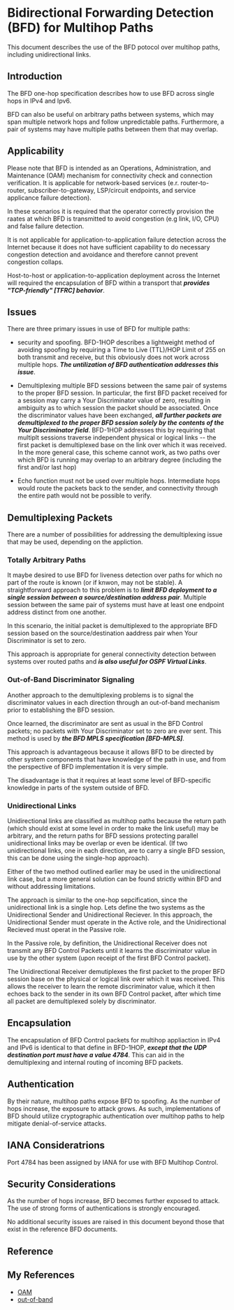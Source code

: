 # Bidirectional Forwarding Detection (BFD) for Multihop Paths
  This document describes the use of the BFD potocol over multihop paths, including unidirectional links.
  
## Introduction  
  The BFD one-hop specification describes how to use BFD across single hops in IPv4 and Ipv6.
  
  BFD can also be useful on arbitrary paths between systems, which may span multiple network hops and follow unpredictable paths. Furthermore, a pair of systems may have multiple paths between them that may overlap. 
  
## Applicability
  Please note that BFD is intended as an Operations, Administration, and Maintenance (OAM) mechanism for connectivity check and connection verification. It is applicable for network-based services (e.r. router-to-router, subscriber-to-gateway, LSP/circuit endpoints, and service applicance failure detection). 
  
  In these scenarios it is required that the operator correctly provision the raates at which BFD is transmitted to avoid congestion (e.g link, I/O, CPU) and false failure detection. 
  
  It is not applicable for application-to-application failure detection across the Internet because it does not have sufficient capability to do necessary congestion detection and avoidance and therefore cannot prevent congestion collaps.
  
  Host-to-host or application-to-application deployment across the Internet will required the encapsulation of BFD within a transport that **_provides "TCP-friendly" [TFRC] behavior_**.
  
## Issues
  There are three primary issues in use of BFD for multiple paths:
  
  * security and spoofing. BFD-1HOP describes a lightweight method of avoiding spoofing by requiring a Time to Live (TTL)/HOP Limit of 255 on both transmit and receive, but this obviously does not work across multiple hops. **_The untilization of BFD authentication addresses this issue_**.
  
  * Demultiplexing multiple BFD sessions between the same pair of systems to the proper BFD session. In particular, the first BFD packet received for a session may carry a Your Discriminator value of zero, resulting in ambiguity as to which session the packet should be associated. Once the discriminator values have been exchanged, **_all further packets are demultiplexed to the proper BFD session solely by the contents of the Your Discriminator field_**. BFD-1HOP addresses this by requiring that multiplt sessions traverse independent physical or logical links -- the first packet is demultiplexed base on the link over which it was received. In the more general case, this scheme cannot work, as two paths over which BFD is running may overlap to an arbitrary degree (including the first and/or last hop)
  
  * Echo function must not be used over multiple hops. Intermediate hops would route the packets back to the sender, and connectivity through the entire path would not be possible to verify.
  
## Demultiplexing Packets
  There are a number of possibilities for addressing the demultiplexing issue that may be used, depending on the appliction.
  
### Totally Arbitrary Paths
  It maybe desired to use BFD for liveness detection over paths for which no part of the route is known (or if knwon, may not be stable). A straightforward approach to this problem is to **_limit BFD deployment to a single session between a source/destination address pair_**. Multiple session between the same pair of systems must have at least one endpoint address distinct from one another.
  
  In this scenario, the initial packet is demultiplexed to the appropriate BFD session based on the source/destination aaddress pair when Your Discriminator is set to zero.
  
  This approach is appropriate for general connectivity detection between systems over routed paths and **_is also useful for OSPF Virtual Links_**.
  
### Out-of-Band Discriminator Signaling
  Another approach to the demultiplexing problems is to signal the discriminator values in each direction through an out-of-band mechanism prior to establishing the BFD session.
  
  Once learned, the discriminator are sent as usual in the BFD Control packets; no packets with Your Discriminator set to zero are ever sent. This method is used by **_the BFD MPLS specification [BFD-MPLS]_**.
  
  This approach is advantageous because it allows BFD to be directed by other system components that have knowledge of the path in use, and from the perspective of BFD implementation it is very simple.
  
  The disadvantage is that it requires at least some level of BFD-specific knowledge in parts of the system outside of BFD.
  
### Unidirectional Links
  Unidirectional links are classified as multihop paths because the return path (which should exist at some level in order to make the link useful) may be arbitrary, and the return paths for BFD sessions protecting parallel unidirectional links may be overlap or even be identical. (If two unidirectional links, one in each direction, are to carry a single BFD session, this can be done using the single-hop approach).
  
  Either of the two method outlined earlier may be used in the unidirectional link case, but a more general solution can be found strictly within BFD and without addressing limitations.
  
  The approach is similar to the one-hop sepcification, since the unidirectional link is a single hop. Lets define the two systems as the Unidirectional Sender and Unidirectional Reciever. In this approach, the Unidirectional Sender must operate in the Active role, and the Unidirectional Recieved must operat in the Passive role.
  
  In the Passive role, by definition, the Unidirectional Receiver does not transmit any BFD Control Packets until it learns the discriminator value in use by the other system (upon receipt of the first BFD Control packet).
  
  The Unidirectional Receiver demutiplexes the first packet to the proper BFD session base on the physical or logical link over which it was received. This allows the receiver to learn the remote discriminator value, which it then echoes back to the sender in its own BFD Control packet, after which time all packet are demultiplexed solely by discriminator.
  
## Encapsulation
  The encapsulation of BFD Control packets for multihop appliaction in IPv4 and IPv6 is identical to that define in BFD-1HOP, **_except that the UDP destination port must have a value 4784_**. This can aid in the demultiplexing and internal routing of incoming BFD packets.
  
## Authentication
  By their nature, multihop paths expose BFD to spoofing. As the number of hops increase, the exposure to attack grows. As such, implementations of BFD should utilize cryptographic authentication over multihop paths to help mitigate denial-of-service attacks.
  
## IANA Consideratrions
  Port 4784 has been assigned by IANA for use with BFD Multihop Control.
  
## Security Considerations
  As the number of hops increase, BFD becomes further exposed to attack. The use of strong forms of authentications is strongly encouraged.
  
  No additional security issues are raised in this document beyond those that exist in the reference BFD documents.
  
## Reference  
  
## My References
  * [OAM](https://baike.baidu.com/item/OAM/2260538?fr=aladdin)
  * [out-of-band](https://baike.baidu.com/item/out-of-band/15801641?fr=aladdin)
  
